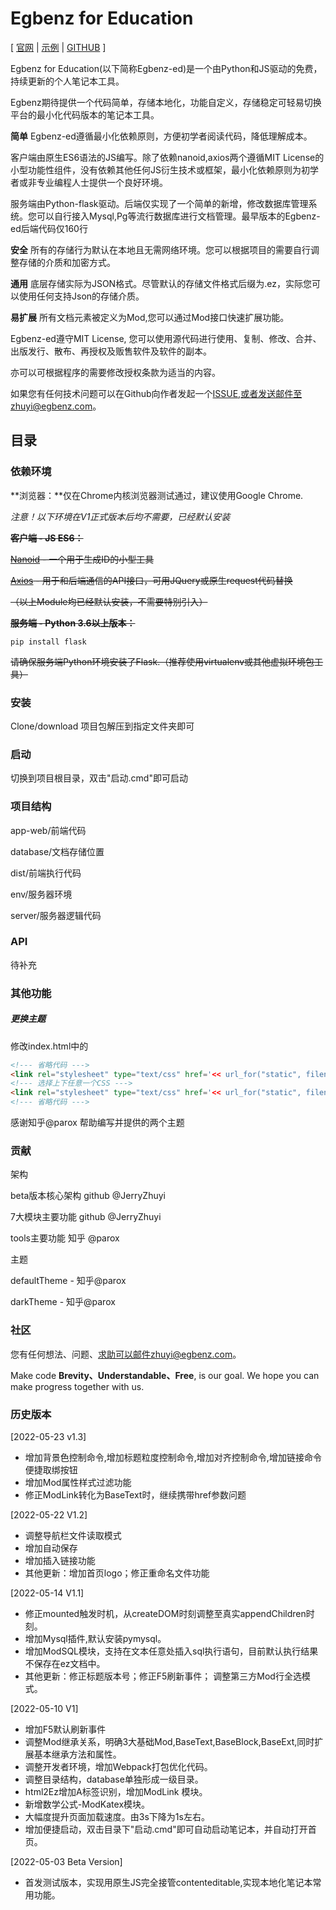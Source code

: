# Egbenz for Education

[ [官网](http://www.egbenz.com) | [示例](http://www.egbenz.com) | [GITHUB](https://github.com/JerryZhuyi/Egbenz-for-Education) ]

Egbenz for Education(以下简称Egbenz-ed)是一个由Python和JS驱动的免费，持续更新的个人笔记本工具。

Egbenz期待提供一个代码简单，存储本地化，功能自定义，存储稳定可轻易切换平台的最小化代码版本的笔记本工具。



**简单** Egbenz-ed遵循最小化依赖原则，方便初学者阅读代码，降低理解成本。

客户端由原生ES6语法的JS编写。除了依赖nanoid,axios两个遵循MIT License的小型功能性组件，没有依赖其他任何JS衍生技术或框架，最小化依赖原则为初学者或非专业编程人士提供一个良好环境。

服务端由Python-flask驱动。后端仅实现了一个简单的新增，修改数据库管理系统。您可以自行接入Mysql,Pg等流行数据库进行文档管理。最早版本的Egbenz-ed后端代码仅160行

**安全** 所有的存储行为默认在本地且无需网络环境。您可以根据项目的需要自行调整存储的介质和加密方式。

**通用** 底层存储实际为JSON格式。尽管默认的存储文件格式后缀为.ez，实际您可以使用任何支持Json的存储介质。

**易扩展** 所有文档元素被定义为Mod,您可以通过Mod接口快速扩展功能。



Egbenz-ed遵守MIT License, 您可以使用源代码进行使用、复制、修改、合并、出版发行、散布、再授权及贩售软件及软件的副本。

亦可以可根据程序的需要修改授权条款为适当的内容。

如果您有任何技术问题可以在Github向作者发起一个[ISSUE](https://github.com/JerryZhuyi/Egbenz-for-Education/issues),或者发送邮件至zhuyi@egbenz.com。



## 目录

### 依赖环境

**浏览器：**仅在Chrome内核浏览器测试通过，建议使用Google Chrome.



*注意！以下环境在V1正式版本后均不需要，已经默认安装*

~~**客户端 - JS ES6：**~~

~~[Nanoid](https://github.com/ai/nanoid/blob/main/README.zh-CN.md) - 一个用于生成ID的小型工具~~

~~[Axios](https://github.com/axios/axios/blob/master/LICENSE) - 用于和后端通信的API接口，可用JQuery或原生request代码替换~~

~~（以上Module均已经默认安装，不需要特别引入）~~

~~**服务端 - Python 3.6以上版本：**~~

```
pip install flask
```

~~请确保服务端Python环境安装了Flask.（推荐使用virtualenv或其他虚拟环境包工具）~~



### 安装

Clone/download 项目包解压到指定文件夹即可



### 启动

切换到项目根目录，双击"启动.cmd"即可启动



### 项目结构

app-web/前端代码

database/文档存储位置

dist/前端执行代码

env/服务器环境

server/服务器逻辑代码



### API

待补充



### 其他功能

##### 更换主题

修改index.html中的

```html
<!--- 省略代码 --->
<link rel="stylesheet" type="text/css" href='<< url_for("static", filename="css/defaultTheme.css") >>'>
<!--- 选择上下任意一个CSS --->
<link rel="stylesheet" type="text/css" href='<< url_for("static", filename="css/darkTheme.css") >>'>
<!--- 省略代码 --->
```

感谢知乎@parox 帮助编写并提供的两个主题



### 贡献

架构 

beta版本核心架构 github @JerryZhuyi

7大模块主要功能   github @JerryZhuyi

tools主要功能        知乎     @parox 

  

主题

defaultTheme   - 知乎@parox 

darkTheme        - 知乎@parox



### 社区

您有任何想法、问题、求助可以邮件zhuyi@egbenz.com。

Make code **Brevity、Understandable、Free**, is our goal.
We hope you can make progress together with us.

### 历史版本
[2022-05-23 v1.3]
- 增加背景色控制命令,增加标题粒度控制命令,增加对齐控制命令,增加链接命令便捷取绑按钮
- 增加Mod属性样式过滤功能
- 修正ModLink转化为BaseText时，继续携带href参数问题


[2022-05-22  V1.2]
- 调整导航栏文件读取模式
- 增加自动保存
- 增加插入链接功能
- 其他更新：增加首页logo；修正重命名文件功能

[2022-05-14  V1.1]
- 修正mounted触发时机，从createDOM时刻调整至真实appendChildren时刻。
- 增加Mysql插件,默认安装pymysql。
- 增加ModSQL模块，支持在文本任意处插入sql执行语句，目前默认执行结果不保存在ez文档中。
- 其他更新：修正标题版本号；修正F5刷新事件； 调整第三方Mod行全选模式。

[2022-05-10 V1]

- 增加F5默认刷新事件
- 调整Mod继承关系，明确3大基础Mod,BaseText,BaseBlock,BaseExt,同时扩展基本继承方法和属性。
- 调整开发者环境，增加Webpack打包优化代码。
- 调整目录结构，database单独形成一级目录。
- html2Ez增加A标签识别，增加ModLink 模块。
- 新增数学公式-ModKatex模块。
- 大幅度提升页面加载速度。由3s下降为1s左右。
- 增加便捷启动，双击目录下"启动.cmd"即可自动启动笔记本，并自动打开首页。

[2022-05-03 Beta Version] 

- 首发测试版本，实现用原生JS完全接管contenteditable,实现本地化笔记本常用功能。